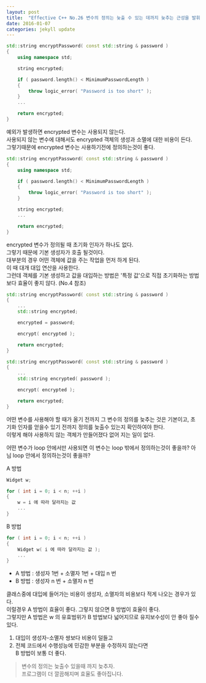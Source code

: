 ```yaml
---
layout: post
title:  "Effective C++ No.26 변수의 정의는 늦출 수 있는 데까지 늦추는 근성을 발휘하자."
date: 2016-01-07
categories: jekyll update
---
```


```c++
std::string encryptPassword( const std::string & password )
{
    using namespace std;

    string encrypted;

    if ( password.length() < MinimumPasswordLength )
    {
        throw logic_error( "Password is too short" );
    }
    ...

    return encrypted;
}
```

예외가 발생하면 encrypted 변수는 사용되지 않는다.  
사용되지 않는 변수에 대해서도 encrypted 객체의 생성과 소멸에 대한 비용이 든다.  
그렇기때문에 encrypted 변수는 사용하기전에 정의하는것이 좋다.  

```c++
std::string encryptPassword( const std::string & password )
{
    using namespace std;

    if ( password.length() < MinimumPasswordLength )
    {
        throw logic_error( "Password is too short" );
    }

    string encrypted;
    ...

    return encrypted;
}
```

encrypted 변수가 정의될 때 초기화 인자가 하나도 없다.  
그렇기 때문에 기본 생성자가 호출 될것이다.  
대부분의 경우 어떤 객체에 값을 주는 작업을 먼저 하게 된다.  
이 때 대개 대입 연산을 사용한다.  
그런데 객체를 기본 생성하고 값을 대입하는 방법은 '특정 값'으로 직접 초기화하는 방법보다 효율이 좋지 않다. (No.4 참조)

```c++
std::string encryptPassword( const std::string & password )
{
    ...
    std::string encrypted;

    encrypted = password;

    encrypt( encrypted );

    return encrypted;
}
```

```c++
std::string encryptPassword( const std::string & password )
{
    ...
    std::string encrypted( password );

    encrypt( encrypted );

    return encrypted;
}
```

어떤 변수를 사용해야 할 때가 올기 전까지 그 변수의 정의를 늦추는 것은 기본이고, 초기화 인자를 얻을수 있기 전까지 정의를 늦출수 있는지 확인하여야 한다.  
이렇게 해야 사용하지 않는 객체가 만들어졌다 없어 지는 일이 없다.  

어떤 변수가 loop 안에서만 사용되면 이 변수는 loop 밖에서 정의하는것이 좋을까? 아님 loop 안에서 정의하는것이 좋을까?

A 방법

```c++
Widget w;

for ( int i = 0; i < n; ++i )
{
    w = i 에 따라 달라지는 값
    ...
}
```

B 방법

```c++
for ( int i = 0; i < n; ++i )
{
    Widget w( i 에 따라 달라지는 값 );
    ...
}
```

- A 방법 : 생성자 1번 + 소멸자 1번 + 대입 n 번
- B 방법 : 생성자 n 번 + 소멸자 n 번

클래스중에 대입에 들어가는 비용이 생성자, 소멸자의 비용보다 적게 나오는 경우가 있다.  
이럴경우 A 방법이 효율이 좋다. 그렇지 않으면 B 방법이 효율이 좋다.  
그렇지만 A 방법은 w 의 유효범위가 B 방법보다 넓어지므로 유지보수성이 안 좋아 질수 있다.  

1. 대입이 생성자-소멸자 쌍보다 비용이 덜들고
2. 전체 코드에서 수행성능에 민감한 부분을 수정하지 않는다면  
B 방법이 보통 더 좋다.  

> 변수의 정의는 늦출수 있을때 까지 늦추자.  
> 프로그램이 더 깔끔해지며 효율도 좋아집니다.  
